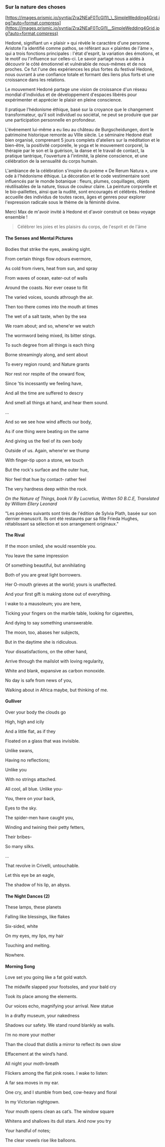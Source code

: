 ### Sur la nature des choses

[https://images.prismic.io/syntia/Zra2NEaF0TcGI1l\_\_SimpleWedding4Grid.jpg?auto=format,compress](https://images.prismic.io/syntia/Zra2NEaF0TcGI1l__SimpleWedding4Grid.jpg?auto=format,compress)

Hedoné, signifiant un « plaisir » qui révèle le caractère d'une personne.
Aristote l'a identifié comme pathos, se référant aux « plaintes de l'âme », qui
a trois fonctions principales : l'état d'esprit, la variation des émotions, et
le motif ou l'influence sur celles-ci. Le savoir partagé nous a aidés à
découvrir le côté émotionnel et vulnérable de nous-mêmes et de nos proches. Ce
fut l'une des expériences les plus fortes du festival Hedoné, nous ouvrant à une
confiance totale et formant des liens plus forts et une croissance dans les
relations.

Le mouvement Hedoné partage une vision de croissance d'un réseau mondial
d'individus et de développement d'espaces libérés pour expérimenter et apprécier
le plaisir en pleine conscience.

Il pratique l'hédonisme éthique, basé sur la croyance que le changement
transformateur, qu'il soit individuel ou sociétal, ne peut se produire que par
une participation personnelle en profondeur.

L'événement lui-même a eu lieu au château de Burgscheidungen, dont le patrimoine
historique remonte au VIIIe siècle. Le séminaire Hedoné était bien organisé,
comprenant 5 jours complets d'ateliers sur la méditation et le bien-être, la
positivité corporelle, le yoga et le mouvement corporel, la thérapie par le son
et la guérison, la danse et le travail de contact, la pratique tantrique,
l'ouverture à l'intimité, la pleine conscience, et une célébration de la
sensualité du corps humain.

L'ambiance de la célébration s'inspire du poème « De Rerum Natura », une ode à
l'hédonisme éthique. La décoration et le code vestimentaire sont influencés par
le monde botanique : fleurs, plumes, coquillages, objets réutilisables de la
nature, tissus de couleur claire. La peinture corporelle et le bio-paillettes,
ainsi que la nudité, sont encouragés et célébrés. Hedoné accueille des individus
de toutes races, âges et genres pour explorer l'expression radicale sous le
thème de la féminité divine.

Merci Max de m'avoir invité à Hedoné et d'avoir construit ce beau voyage
ensemble !

> Célébrer les joies et les plaisirs du corps, de l'esprit et de l'âme

#### The Senses and Mental Pictures

Bodies that strike the eyes, awaking sight.

From certain things flow odours evermore,

As cold from rivers, heat from sun, and spray

From waves of ocean, eater-out of walls

Around the coasts. Nor ever cease to flit

The varied voices, sounds athrough the air.

Then too there comes into the mouth at times

The wet of a salt taste, when by the sea

We roam about; and so, whene'er we watch

The wormword being mixed, its bitter stings.

To such degree from all things is each thing

Borne streamingly along, and sent about

To every region round; and Nature grants

Nor rest nor respite of the onward flow,

Since 'tis incessantly we feeling have,

And all the time are suffered to descry

And smell all things at hand, and hear them sound.

…

And so we see how wind affects our body,

As if one thing were beating on the same

And giving us the feel of its own body

Outside of us. Again, whene'er we thump

With finger-tip upon a stone, we touch

But the rock's surface and the outer hue,

Nor feel that hue by contact- rather feel

The very hardness deep within the rock.

_On the Nature of Things, book IV By Lucretius, Written 50 B.C.E, Translated by
William Ellery Leonard_

"Les poèmes suivants sont tirés de l'édition de Sylvia Plath, basée sur son
dernier manuscrit. Ils ont été restaurés par sa fille Frieda Hughes,
rétablissant sa sélection et son arrangement originaux."

#### The Rival

If the moon smiled, she would resemble you.

You leave the same impression

Of something beautiful, but annihilating

Both of you are great light borrowers.

Her O-mouth grieves at the world; yours is unaffected.

And your first gift is making stone out of everything.

I wake to a mausoleum; you are here,

Ticking your fingers on the marble table, looking for cigarettes,

And dying to say something unanswerable.

The moon, too, abases her subjects,

But in the daytime she is ridiculous.

Your dissatisfactions, on the other hand,

Arrive through the mailslot with loving regularity,

White and blank, expansive as carbon monoxide.

No day is safe from news of you,

Walking about in Africa maybe, but thinking of me.

#### Gulliver

Over your body the clouds go

High, high and icily

And a little flat, as if they

Floated on a glass that was invisible.

Unlike swans,

Having no reflections;

Unlike you

With no strings attached.

All cool, all blue. Unlike you-

You, there on your back,

Eyes to the sky.

The spider-men have caught you,

Winding and twining their petty fetters,

Their bribes-

So many silks.

…

That revolve in Crivelli, untouchable.

Let this eye be an eagle,

The shadow of his lip, an abyss.

#### The Night Dances (2)

These lamps, these planets

Falling like blessings, like flakes

Six-sided, white

On my eyes, my lips, my hair

Touching and melting.

Nowhere.

#### Morning Song

Love set you going like a fat gold watch.

The midwife slapped your footsoles, and your bald cry

Took its place among the elements.

Our voices echo, magnifying your arrival. New statue

In a drafty museum, your nakedness

Shadows our safety. We stand round blankly as walls.

I’m no more your mother

Than the cloud that distils a mirror to reflect its own slow

Effacement at the wind’s hand.

All night your moth-breath

Flickers among the flat pink roses. I wake to listen:

A far sea moves in my ear.

One cry, and I stumble from bed, cow-heavy and floral

In my Victorian nightgown.

Your mouth opens clean as cat’s. The window square

Whitens and shallows its dull stars. And now you try

Your handful of notes;

The clear vowels rise like balloons.
